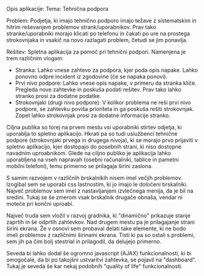 Opis aplikacije:
Tema: 
Tehnična podpora

Problem: 
Podjetja, ki imajo tehnično podporo imajo težave z sistematskim in hitrim reševanjem problemov strank/uporabnikov. Prav tako stranke/uporabniki morajo klicati po telefonu in čakati po ure na prostega strokovnjaka in vsakič na novo razlagati problem, četudi se jim ponavlja.

Rešitev: 
Spletna aplikacija za pomoč pri tehnični podpori. Namenjena je trem različnim vlogam:
 - Stranka: Lahko vnese zahtevo za podpora, kjer poda opis napake. Lahko ponovno odpre incident iz zgodovine (če se napaka ponovi).
 - Prvi nivo podpore: Lahko vnese opis napake, v primeru da stranka kliče. Pregleda nove zahtevke in poskuša podati rešitev. Prav tako lahko stranko prosi za dodatne podatke.
 - Strokovnjaki (drugi nivo podpore): V kolikor problema ne reši prvi nivo podpore, se zahtevku poviša prioriteta in ga poskuša rešiti strokovnjak. Zopet lahko strokovnjak prosi za dodatne informacije stranko.

Ciljna publika so torej na prvem mestu vsi uporabniki stirtev odjetja, ki uporablja to spletno aplikacijo.
Hkrati pa so tudi uslužbenci tehnične podpore (strokovnjaki prvega in drugega nivoja), ki se morajo prvo prijaviti v spletno aplikacijo, kjer dostopajo do posebnih strani, ki niso dostopne navadnim uproabnikom. 
Glede na ciljno publiko je aplikacija lahko uporabljena na vseh napravah (osebni računalniki, tablice in pametni mobilni telefoni), temu primerno se prilagaja širini zaslona.

S samim razvojem v različnih brskalnikih nisem imel večjih problemov. Izogibal sem se uporabi css lastnostim, ki jo imajo le določeni brskalniki. Največ problemov sem imel z nastavljanjem izvlečnega menija, da je bil na sredini. Tukaj se še zmerom vsak brskalnik drugače obnaša, vendar ni moteče pri končni uproabi.

Največ truda sem vložil v razvoj gradnika, ki "dinamično" prikazuje stanje zaprtih in še odprtih zahtevkov. Nad drugem mestu pa je prilagajanje strani širini ekrana. Že v osnovi sem probaval delati take elemente, ki ne bodo imeli problemov z različnimi širinami ekrana. Tisti ki pa so ostali s problemi, sem jih pa čim bolj stestrial in prilagodil, da delujejo primerno.

Seveda bi lahko dodal še ogromno javascript (AJAX) funkcionalnosti, ki bi omogočale, da bi po takojšni ustvaritvi zahtevka, se pojavil na "dashboard". Tukaj je seveda še kar nekaj podobnih "quality of life" funkcionalnosti.  